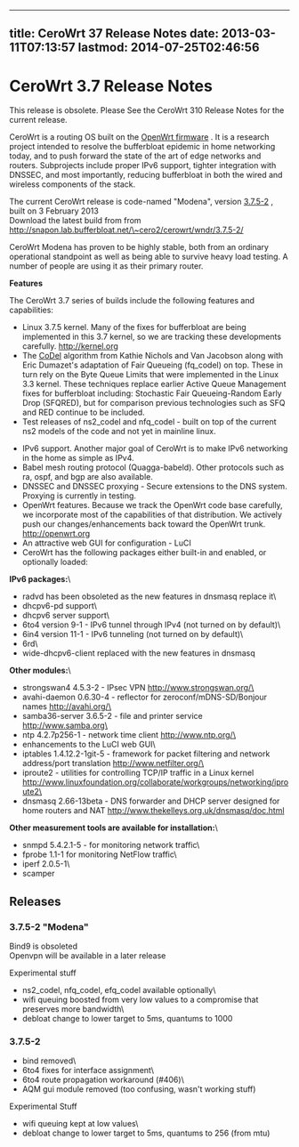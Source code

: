 
---
title: CeroWrt 37 Release Notes
date: 2013-03-11T07:13:57
lastmod: 2014-07-25T02:46:56
---
CeroWrt 3.7 Release Notes
=========================

This release is obsolete. Please See the <link>CeroWrt 310 Release
Notes</link> for the current release.

CeroWrt is a routing OS built on the [OpenWrt
firmware](http://openwrt.org) . It is a research project intended to
resolve the bufferbloat epidemic in home networking today, and to push
forward the state of the art of edge networks and routers. Subprojects
include proper IPv6 support, tighter integration with DNSSEC, and most
importantly, reducing bufferbloat in both the wired and wireless
components of the stack.

The current CeroWrt release is code-named "Modena", version
[3.7.5-2](http://snapon.lab.bufferbloat.net/~cero2/cerowrt/wndr/3.7.5-2/)
, built on 3 February 2013\
Download the latest build from from
http://snapon.lab.bufferbloat.net/\~cero2/cerowrt/wndr/3.7.5-2/

CeroWrt Modena has proven to be highly stable, both from an ordinary
operational standpoint as well as being able to survive heavy load
testing. A number of people are using it as their primary router.

**Features**

The CeroWrt 3.7 series of builds include the following features and
capabilities:

-   Linux 3.7.5 kernel. Many of the fixes for bufferbloat are being
    implemented in this 3.7 kernel, so we are tracking these
    developments carefully. http://kernel.org
-   The [CoDel](http://www.bufferbloat.net/projects/codel/wiki)
    algorithm from Kathie Nichols and Van Jacobson along with Eric
    Dumazet's adaptation of Fair Queueing (fq\_codel) on top. These in
    turn rely on the Byte Queue Limits that were implemented in the
    Linux 3.3 kernel. These techniques replace earlier Active Queue
    Management fixes for bufferbloat including: Stochastic Fair
    Queueing-Random Early Drop (SFQRED), but for comparison previous
    technologies such as SFQ and RED continue to be included.
-   Test releases of ns2\_codel and nfq\_codel - built on top of the
    current ns2 models of the code and not yet in mainline linux.

<!-- -->

-   IPv6 support. Another major goal of CeroWrt is to make IPv6
    networking in the home as simple as IPv4.
-   Babel mesh routing protocol (Quagga-babeld). Other protocols such as
    ra, ospf, and bgp are also available.
-   DNSSEC and DNSSEC proxying - Secure extensions to the DNS system.
    Proxying is currently in testing.
-   OpenWrt features. Because we track the OpenWrt code base carefully,
    we incorporate most of the capabilities of that distribution. We
    actively push our changes/enhancements back toward the
    OpenWrt trunk. http://openwrt.org
-   An attractive web GUI for configuration - LuCI
-   CeroWrt has the following packages either built-in and enabled, or
    optionally loaded:

**IPv6 packages:**\
- radvd has been obsoleted as the new features in dnsmasq replace it\
- dhcpv6-pd support\
- dhcpv6 server support\
- 6to4 version 9-1 - IPv6 tunnel through IPv4 (not turned on by
default)\
- 6in4 version 11-1 - IPv6 tunneling (not turned on by default)\
- 6rd\
- wide-dhcpv6-client replaced with the new features in dnsmasq

**Other modules:**\
- strongswan4 4.5.3-2 - IPsec VPN http://www.strongswan.org/\
- avahi-daemon 0.6.30-4 - reflector for zeroconf/mDNS-SD/Bonjour names
http://avahi.org/\
- samba36-server 3.6.5-2 - file and printer service
http://www.samba.org\
- ntp 4.2.7p256-1 - network time client http://www.ntp.org/\
- enhancements to the LuCI web GUI\
- iptables 1.4.12.2-1git-5 - framework for packet filtering and network
address/port translation http://www.netfilter.org/\
- iproute2 - utilities for controlling TCP/IP traffic in a Linux kernel
http://www.linuxfoundation.org/collaborate/workgroups/networking/iproute2\
- dnsmasq 2.66-13beta - DNS forwarder and DHCP server designed for home
routers and NAT http://www.thekelleys.org.uk/dnsmasq/doc.html

**Other measurement tools are available for installation:**\
- snmpd 5.4.2.1-5 - for monitoring network traffic\
- fprobe 1.1-1 for monitoring NetFlow traffic\
- iperf 2.0.5-1\
- scamper

Releases
--------

### 3.7.5-2 "Modena"

Bind9 is obsoleted\
Openvpn will be available in a later release

Experimental stuff

- ns2\_codel, nfq\_codel, efq\_codel available optionally\
- wifi queuing boosted from very low values to a compromise that
preserves more bandwidth\
- debloat change to lower target to 5ms, quantums to 1000

### 3.7.5-2

- bind removed\
- 6to4 fixes for interface assignment\
- 6to4 route propagation workaround (\#406)\
- AQM gui module removed (too confusing, wasn't working stuff)

Experimental Stuff

- wifi queuing kept at low values\
- debloat change to lower target to 5ms, quantums to 256 (from mtu)
